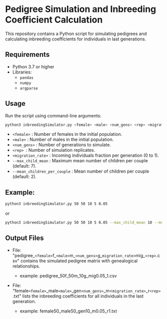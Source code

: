# Pedigree Simulation and Inbreeding Coefficient Calculation

This repository contains a Python script for simulating pedigrees and calculating inbreeding coefficients for individuals in last generations.

## Requirements

- Python 3.7 or higher
- Libraries:
  - `pandas`
  - `numpy`
  - `argparse`

## Usage
Run the script using command-line arguments:
```bash
python3 inbreedingSimulator.py <female> <male> <num_gens> <rep> <migration_rate> [--max_child_mean <value>] [--mean_children_per_couple <value>]
```

- `<female>` : Number of females in the initial population.
- `<male>` : Number of males in the initial population.
- `<num_gens>` : Number of generations to simulate.
- `<rep> `: Number of simulation replicates.
- `<migration_rate>` : Incoming individuals fraction per generation (0 to 1). 
- `--max_child_mean` : Maximum mean number of children per couple (default: 7).
- `--mean_children_per_couple` : Mean number of children per couple (default: 2).

## Example:
```bash
python3 inbreedingSimulator.py 50 50 10 5 0.05
 ```
or

```bash
python3 inbreedingSimulator.py 50 50 10 5 0.05 --max_child_mean 10 --mean_children_per_couple 3

```
## Output Files

- File: "pedigree_`<female>`f_`<male>`m_`<num_gens>`g_`migration_rate>`mig_`<rep>`.csv"
contains the simulated pedigree matrix with genealogical relationships.
  - example: pedigree_50f_50m_10g_mig0.05_1.csv

- File: "female`<female>`_male`<male>`_gen`<num_gens>`_m<`migration_rate>`_r`<rep>`.txt"
lists the inbreeding coefficients for all individuals in the last generation.
  - example: female50_male50_gen10_m0.05_r1.txt
